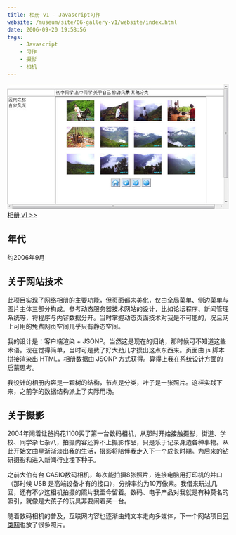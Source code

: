 ```yaml
---
title: 相册 v1 - Javascript习作
website: /museum/site/06-gallery-v1/website/index.html
date: 2006-09-20 19:58:56
tags:
    - Javascript
    - 习作
    - 摄影
    - 相机
---
```


[![页面截图](./gallery-v1/gallery-v1.jpg)](/museum/site/06-gallery-v1/website/index.html)
[相册 v1 >>](/museum/site/06-gallery-v1/website/index.html)

## 年代
约2006年9月

## 关于网站技术
此项目实现了网络相册的主要功能，但页面都未美化，仅由全局菜单、侧边菜单与图片主体三部分构成。参考动态服务器技术网站的设计，比如论坛程序、新闻管理系统等，将程序与内容数据分开。当时掌握动态页面技术对我是不可能的，况且网上可用的免费网页空间几乎只有静态空间。

我的设计是：客户端渲染 + JSONP。当然这是现在的归纳，那时候可不知道这些术语。现在觉得简单，当时可是费了好大劲儿才摸出这点东西来。页面由 js 脚本拼接渲染出 HTML，相册数据由 JSONP 方式获得。算得上我在系统设计方面的启蒙思考。

我设计的相册内容是一颗树的结构，节点是分类，叶子是一张照片。这样实践下来，之前学的数据结构派上了实际用场。

## 关于摄影
2004年闹着让爸妈花1100买了第一台数码相机，从那时开始接触摄影，街道、学校、同学杂七杂八，拍摄内容还算不上摄影作品，只是乐于记录身边各种事物。从此开始文曲星渐渐淡出我的生活，摄影将陪伴我走入下一个成长时期。为后来的钻研摄影和进入新闻行业埋下种子。

之前大伯有台 CASIO数码相机，每次能拍摄8张照片，连接电脑用打印机的并口（那时候 USB 是高端设备才有的接口），分辨率约为10万像素。我借来玩过几回，还有不少这相机拍摄的照片我至今留着。数码、电子产品对我就是有种莫名的吸引，就像是大孩子的玩具非要闹着买一台。

随着数码相机的普及，互联网内容也逐渐由纯文本走向多媒体，下一个网站项目[另类网](/museum/2007/02/26/offbeat/)也放了很多照片。
